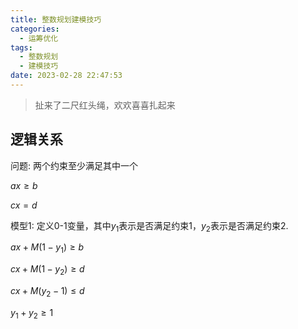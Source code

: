 ```yaml
---
title: 整数规划建模技巧
categories:
  - 运筹优化
tags:
  - 整数规划
  - 建模技巧
date: 2023-02-28 22:47:53
---
```

> 扯来了二尺红头绳，欢欢喜喜扎起来

## 逻辑关系
问题: 两个约束至少满足其中一个

$ax\geq b$

$cx= d$

模型1: 定义0-1变量，其中$y_1$表示是否满足约束1，$y_2$表示是否满足约束2.

$ax + M(1-y_{1}) \geq b$

$cx + M(1-y_{2}) \geq d$

$cx + M(y_{2}-1) \leq d$

$y_{1} + y_{2} \geq 1$
